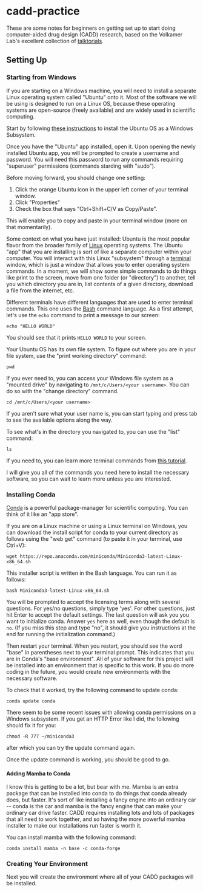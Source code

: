 # cadd-practice

These are some notes for beginners on getting set up to start doing computer-aided drug design (CADD) research, based on the Volkamer Lab's excellent collection of [talktorials](https://projects.volkamerlab.org/teachopencadd/talktorials.html).

## Setting Up

### Starting from Windows

If you are starting on a Windows machine, you will need to install a separate Linux operating system called "Ubuntu" onto it.
Most of the software we will be using is designed to run on a Linux OS, because these operating systems are open-source (freely available) and are widely used in scientific computing.

Start by following [these instructions](https://www.howtogeek.com/249966/how-to-install-and-use-the-linux-bash-shell-on-windows-10/) to install the Ubuntu OS as a Windows Subsystem.

Once you have the "Ubuntu" app installed, open it.
Upon opening the newly installed Ubuntu app, you will be prompted to create a username and password. You will need this password to run any commands requiring "superuser" permissions (commands starding with "sudo").

Before moving forward, you should change one setting:
1. Click the orange Ubuntu icon in the upper left corner of your terminal window.
2. Click "Properties"
3. Check the box that says "Ctrl+Shift+C/V as Copy/Paste".

This will enable you to copy and paste in your terminal window (more on that momentarily).

Some context on what you have just installed:
Ubuntu is the most popular flavor from the broader family of [Linux](https://en.wikipedia.org/wiki/Linux) operating systems.
The Ubuntu "app" that you are installing is sort of like a separate computer within your computer.
You will interact with this Linux "subsystem" through a [terminal](https://en.wikipedia.org/wiki/Computer_terminal) window, which is just a window that allows you to enter operating system commands.
In a moment, we will show some simple commands to do things like print to the screen, move from one folder (or "directory") to another, tell you which directory you are in, list contents of a given directory, download a file from the internet, etc.

Different terminals have different languages that are used to enter terminal commands. This one uses the [Bash](https://en.wikipedia.org/wiki/Bash_(Unix_shell)) command language.
As a first attempt, let's use the `echo` command to print a message to our screen:
```
echo "HELLO WORLD"
```
You should see that it prints `HELLO WORLD` to your screen.

Your Ubuntu OS has its own file system. To figure out where you are in your file system, use the "print working directory" command:
```
pwd
```
If you ever need to, you can access your Windows file system as a "mounted drive" by navigating to `/mnt/c/Users/<your username>`.
You can do so with the "change directory" command.
```
cd /mnt/c/Users/<your username>
```
If you aren't sure what your user name is, you can start typing and press tab to see the available options along the way.

To see what's in the directory you navigated to, you can use the "list" command:
```
ls
```
If you need to, you can learn more terminal commands from [this tutorial](https://linuxjourney.com/lesson/the-shell).

I will give you all of the commands you need here to install the necessary software, so you can wait to learn more unless you are interested.


### Installing Conda

[Conda](https://en.wikipedia.org/wiki/Conda_(package_manager)) is a powerful package-manager for scientific computing.
You can think of it like an "app store".

If you are on a Linux machine or using a Linux terminal on Windows, you can download the install script for conda to your current directory as follows using the "web get" command (to paste it in your terminal, use Ctrl+V):
```
wget https://repo.anaconda.com/miniconda/Miniconda3-latest-Linux-x86_64.sh
```
This installer script is written in the Bash language.
You can run it as follows:
```
bash Miniconda3-latest-Linux-x86_64.sh
```
You will be prompted to accept the licensing terms along with several questions. For yes/no questions, simply type 'yes'. For other questions, just hit Enter to accept the default settings. The last question will ask you you want to initialize conda. Answer `yes` here as well, even though the default is `no`. (If you miss this step and type "no", it should give you instructions at the end for running the initialization command.)

Then restart your terminal.
When you restart, you should see the word "base" in parentheses next to your terminal prompt.
This indicates that you are in Conda's "base environment".
All of your software for this project will be installed into an environment that is specific to this work.
If you do more coding in the future, you would create new environments with the necessary software.

To check that it worked, try the following command to update conda:
```
conda update conda
```
There seem to be some recent issues with allowing conda permissions on a Windows subsystem.
If you get an HTTP Error like I did, the following should fix it for you:
```
chmod -R 777 ~/miniconda3
```
after which you can try the update command again.

Once the update command is working, you should be good to go.

#### Adding Mamba to Conda

I know this is getting to be a lot, but bear with me.
Mamba is an extra package that can be installed into conda to do things that conda already does, but faster.
It's sort of like installing a fancy engine into an ordinary car -- conda is the car and mamba is the fancy engine that can make your ordinary car drive faster.
CADD requires installing lots and lots of packages that all need to work together, and so having the more powerful mamba installer to make our installations run faster is worth it.

You can install mamba with the following command:
```
conda install mamba -n base -c conda-forge
```

### Creating Your Environment

Next you will create the environment where all of your CADD packages will be installed.

